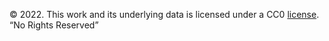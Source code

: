 © 2022. This work and its underlying data is licensed under a CC0 [license](https://creativecommons.org/publicdomain/zero/1.0/).\
“No Rights Reserved”
